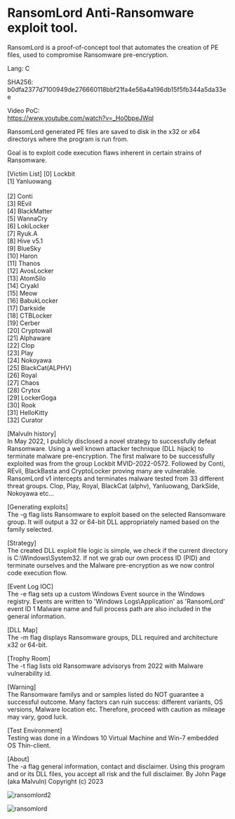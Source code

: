# RansomLord Anti-Ransomware exploit tool.
RansomLord is a proof-of-concept tool that automates the creation of PE files, used to compromise Ransomware pre-encryption. <br>

Lang: C

SHA256: b0dfa2377d7100949de276660118bbf21fa4e56a4a196db15f5fb344a5da33ee

Video PoC: <br >
https://www.youtube.com/watch?v=_Ho0bpeJWqI

RansomLord generated PE files are saved to disk in the x32 or x64 directorys where the program is run from. <br>


Goal is to exploit code execution flaws inherent in certain strains of Ransomware. <br>  

[Victim List]
[0] Lockbit <br>
[1] Yanluowang <br>  
[2] Conti <br>
[3] REvil <br> 
[4] BlackMatter <br>
[5] WannaCry <br> 
[6] LokiLocker <br> 
[7] Ryuk.A <br> 
[8] Hive v5.1 <br> 
[9] BlueSky <br> 
[10] Haron <br> 
[11] Thanos <br> 
[12] AvosLocker <br> 
[13] AtomSilo <br> 
[14] Cryakl <br> 
[15] Meow <br> 
[16] BabukLocker <br> 
[17] Darkside <br> 
[18] CTBLocker <br> 
[19] Cerber <br> 
[20] Cryptowall <br> 
[21] Alphaware <br> 
[22] Clop <br> 
[23] Play <br> 
[24] Nokoyawa <br> 
[25] BlackCat(ALPHV) <br> 
[26] Royal <br> 
[27] Chaos <br> 
[28] Crytox <br> 
[29] LockerGoga <br> 
[30] Rook <br> 
[31] HelloKitty <br> 
[32] Curator <br> 

[Malvuln history] <br>
 In May 2022, I publicly disclosed a novel strategy to successfully defeat Ransomware.
 Using a well known attacker technique (DLL hijack) to terminate malware pre-encryption.
 The first malware to be successfully exploited was from the group Lockbit MVID-2022-0572.
 Followed by Conti, REvil, BlackBasta and CryptoLocker proving many are vulnerable.
 RansomLord v1 intercepts and terminates malware tested from 33 different threat groups.
 Clop, Play, Royal, BlackCat (alphv), Yanluowang, DarkSide, Nokoyawa etc...

[Generating exploits] <br>
 The -g flag lists Ransomware to exploit based on the selected Ransomware group.
 It will output a 32 or 64-bit DLL appropriately named based on the family selected.

[Strategy]  <br> 
 The created DLL exploit file logic is simple, we check if the current directory
 is C:\Windows\System32. If not we grab our own process ID (PID) and terminate
 ourselves and the Malware pre-encryption as we now control code execution flow.

[Event Log IOC] <br> 
 The -e flag sets up a custom Windows Event source in the Windows registry.
 Events are written to 'Windows Logs\Application' as 'RansomLord' event ID 1
 Malware name and full process path are also included in the general information.

[DLL Map] <br>
 The -m flag displays Ransomware groups, DLL required and architecture x32 or 64-bit.

[Trophy Room] <br>
 The -t flag lists old Ransomware advisorys from 2022 with Malware vulnerability id.

[Warning] <br>
 The Ransomware familys and or samples listed do NOT guarantee a successful outcome.
 Many factors can ruin success: different variants, OS versions, Malware location etc.
 Therefore, proceed with caution as mileage may vary, good luck.

[Test Environment] <br>
 Testing was done in a Windows 10 Virtual Machine and Win-7 embedded OS Thin-client.

[About] <br>
 The -a flag general information, contact and disclaimer.
 Using this program and or its DLL files, you accept all risk and the full disclaimer.
 By John Page (aka Malvuln) Copyright (c) 2023
 
![ransomlord2](https://github.com/malvuln/RansomLord/assets/75002643/f82c790d-f540-455c-ac64-d91d3bb93919)

![ransomlord](https://github.com/malvuln/RansomLord/assets/75002643/4d9ebabd-3bd0-454d-b9bf-00d075fe0ad9)

